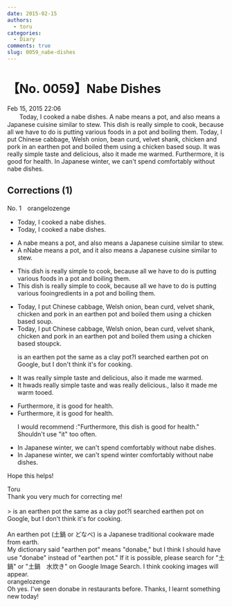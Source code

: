 ```yaml
---
date: 2015-02-15
authors:
  - toru
categories:
  - Diary
comments: true
slug: 0059_nabe-dishes
---
```


# 【No. 0059】Nabe Dishes
<div class="date">Feb 15, 2015 22:06</div>
<div id="post"><div id="body_show_ori">
　　Today, I cooked a nabe dishes. A nabe means a pot, and also means a Japanese cuisine similar to stew. This dish is really simple to cook, because all we have to do is putting various foods in a pot and boiling them. Today, I put Chinese cabbage, Welsh onion, bean curd, velvet shank, chicken and pork in an earthen pot and boiled them using a chicken based soup. It was really simple taste and delicious, also it made me warmed. Furthermore, it is good for health. In Japanese winter, we can't spend comfortably without nabe dishes.
</div></div>

<!-- more -->


## Corrections (1)
<div id="block"><div class="first_name"> No. 1　<span class="just_name">orangelozenge</span></div><div id="block2">
<ul class="correction_field">
<li class="incorrect">Today, I cooked a nabe dishes.</li>
<li class="corrected correct">
Today, I cooked a nabe dish<span class="f_gray"><span class="sline">es</span></span>.
</li>
</ul>
<ul class="correction_field">
<li class="incorrect">A nabe means a pot, and also means a Japanese cuisine similar to stew.</li>
<li class="corrected correct">
<span class="f_gray"><span class="sline">A n</span></span><span class="f_red">N</span>abe means <span class="f_gray"><span class="sline">a </span></span>pot, and <span class="f_red">it </span>also <span class="f_gray"><span class="sline">me</span></span>a<span class="f_gray"><span class="sline">ns</span></span> <span class="f_gray"><span class="sline">a </span></span>Japanese cuisine similar to stew.
</li>
</ul>
<ul class="correction_field">
<li class="incorrect">This dish is really simple to cook, because all we have to do is putting various foods in a pot and boiling them.</li>
<li class="corrected correct">
This dish is really simple to cook, because all we have to do is put<span class="f_gray"><span class="sline">ting</span></span> various <span class="f_gray"><span class="sline">foo</span></span><span class="f_red">ingre</span>d<span class="f_red">ient</span>s in a pot and boil<span class="f_gray"><span class="sline">ing</span></span> them.
</li>
</ul>
<ul class="correction_field">
<li class="incorrect">Today, I put Chinese cabbage, Welsh onion, bean curd, velvet shank, chicken and pork in an earthen pot and boiled them using a chicken based soup.</li>
<li class="corrected correct">
Today, I put Chinese cabbage, Welsh onion, bean<span class="f_gray"><span class="sline"> </span></span>curd, velvet shank, chicken and pork in an earthen pot and boiled them using a chicken <span class="f_gray"><span class="sline">ba</span></span>s<span class="f_gray"><span class="sline">ed s</span></span><span class="f_red">t</span>o<span class="f_gray"><span class="sline">up</span></span><span class="f_red">ck</span>.
<p class="correction_comment">is an earthen pot the same as a clay pot?I searched earthen pot on Google, but I don't think it's for cooking.</p>
</li>
</ul>
<ul class="correction_field">
<li class="incorrect">It was really simple taste and delicious, also it made me warmed.</li>
<li class="corrected correct">
It <span class="f_red">h</span><span class="f_gray"><span class="sline">w</span></span>a<span class="f_red">d</span><span class="f_gray"><span class="sline">s</span></span> <span class="f_gray"><span class="sline">re</span></span>a<span class="f_gray"><span class="sline">lly</span></span> simple taste and <span class="f_red">was really </span>delicious<span class="f_red">.</span><span class="f_gray"><span class="sline">,</span></span> <span class="f_red">I</span><span class="f_gray"><span class="sline">also i</span></span>t made me warm<span class="f_red"> too</span><span class="f_gray"><span class="sline">ed</span></span>.
</li>
</ul>
<ul class="correction_field">
<li class="incorrect">Furthermore, it is good for health.</li>
<li class="corrected correct">
Furthermore, it is good for health.
<p class="correction_comment">I would recommend :"Furthermore, this dish is good for health." Shouldn't use "it" too often.</p>
</li>
</ul>
<ul class="correction_field">
<li class="incorrect">In Japanese winter, we can't spend comfortably without nabe dishes.</li>
<li class="corrected correct">
In Japan<span class="f_gray"><span class="sline">ese winter</span></span>, we can't spend <span class="f_red">winter </span>comfortably without nabe dishes.
</li>
</ul>
<p class="comment_small">
 Hope this helps!
</p>

</div><div class="name"><span class="just_name">Toru</span><br>
Thank you very much for correcting me!<br/><br/>&gt; is an earthen pot the same as a clay pot?I searched earthen pot on Google, but I don't think it's for cooking.<br/><br/>An earthen pot (土鍋 or どなべ) is a Japanese traditional cookware made from earth.<br/>My dictionary said "earthen pot" means "donabe," but I think I should have use "donabe" instead of "earthen pot." If it is possible, please search for "土鍋" or "土鍋　水炊き" on Google Image Search. I think cooking images will appear.
</div>
<div class="name"><span class="just_name">orangelozenge</span><br>
Oh yes. I've seen donabe in restaurants before. Thanks, I learnt something new today!
</div>
</div>
